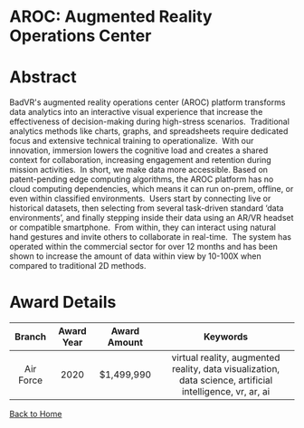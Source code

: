 
AROC: Augmented Reality Operations Center
=========================================

# Abstract


BadVR's augmented reality operations center (AROC) platform transforms data analytics into an interactive visual experience that increase the effectiveness of decision-making during high-stress scenarios.  Traditional analytics methods like charts, graphs, and spreadsheets require dedicated focus and extensive technical training to operationalize.  With our innovation, immersion lowers the cognitive load and creates a shared context for collaboration, increasing engagement and retention during mission activities.  In short, we make data more accessible. Based on patent-pending edge computing algorithms, the AROC platform has no cloud computing dependencies, which means it can run on-prem, offline, or even within classified environments.  Users start by connecting live or historical datasets, then selecting from several task-driven standard ‘data environments’, and finally stepping inside their data using an AR/VR headset or compatible smartphone.  From within, they can interact using natural hand gestures and invite others to collaborate in real-time.  The system has operated within the commercial sector for over 12 months and has been shown to increase the amount of data within view by 10-100X when compared to traditional 2D methods.  

# Award Details

|Branch|Award Year|Award Amount|Keywords|
| :---: | :---: | :---: | :---: |
|Air Force|2020|$1,499,990|virtual reality, augmented reality, data visualization, data science, artificial intelligence, vr, ar, ai|
  
  


[Back to Home](https://github.com/chrischow/dod_sbir_awards/DJ/#1683)